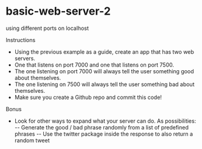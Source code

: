 # basic-web-server-2
using different ports on localhost

Instructions

* Using the previous example as a guide, create an app that has two web servers.
* One that listens on port 7000 and one that listens on port 7500.
* The one listening on port 7000 will always tell the user something good about themselves.
* The one listening on 7500 will always tell the user something bad about themselves.
* Make sure you create a Github repo and commit this code!

Bonus

* Look for other ways to expand what your server can do. As possibilities:
-- Generate the good / bad phrase randomly from a list of predefined phrases
-- Use the twitter package inside the response to also return a random tweet
